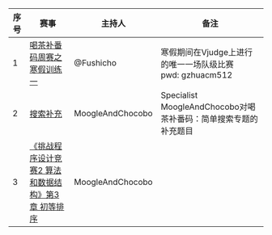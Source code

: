 | 序号 | 赛事 | 主持人 | 备注 |
|--- | --- | --- | --- |
| 1 | [喝茶补番码周赛之寒假训练一 ](https://vjudge.net/contest/207412) | @Fushicho | 寒假期间在Vjudge上进行的唯一一场队级比赛 <br/> pwd: gzhuacm512 | 
| 2 | [搜索补充](https://vjudge.net/contest/208014) | MoogleAndChocobo | Specialist MoogleAndChocobo对喝茶补番码：简单搜索专题的补充题目 |
| 3 | [《挑战程序设计竞赛2 算法和数据结构》第3章 初等排序](https://vjudge.net/contest/208059) | MoogleAndChocobo | |
